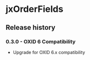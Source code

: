 # jxOrderFields

## Release history

### 0.3.0 - OXID 6 Compatibility
  * Upgrade for OXID 6.x compatibility

### 
